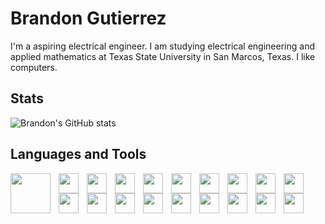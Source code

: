 # Brandon Gutierrez

I'm a aspiring electrical engineer. I am studying electrical engineering and applied mathematics at Texas State University in San Marcos, Texas. I like computers.

## Stats
![Brandon's GitHub stats](https://github-readme-stats.vercel.app/api?username=gutibran&show_icons=true&theme=highcontrast)

## Languages and Tools
<img align="left" src="https://cdn.jsdelivr.net/gh/devicons/devicon@latest/icons/python/python-original.svg" height="64px" width="64px" style="padding-right:10px;" />
<img align="left" src="https://cdn.jsdelivr.net/gh/devicons/devicon@latest/icons/bash/bash-original.svg" height="32px" width="32px" style="padding-right:10px;" />
<img align="left" src="https://cdn.jsdelivr.net/gh/devicons/devicon@latest/icons/powershell/powershell-original.svg" height="32px" width="32px" style="padding-right:10px;" />
<img align="left" src="https://cdn.jsdelivr.net/gh/devicons/devicon@latest/icons/html5/html5-original.svg" height="32px" width="32px" style="padding-right:10px;" />
<img align="left" src="https://cdn.jsdelivr.net/gh/devicons/devicon@latest/icons/markdown/markdown-original.svg" height="32px" width="32px" style="padding-right:10px;" />
<img align="left" src="https://cdn.jsdelivr.net/gh/devicons/devicon@latest/icons/css3/css3-original.svg" height="32px" width="32px" style="padding-right:10px;" />
<img align="left" src="https://cdn.jsdelivr.net/gh/devicons/devicon@latest/icons/javascript/javascript-original.svg" height="32px" width="32px" style="padding-right:10px;" />
<img align="left" src="https://cdn.jsdelivr.net/gh/devicons/devicon@latest/icons/nodejs/nodejs-original-wordmark.svg" height="32px" width="32px" style="padding-right:10px;" />
<img align="left" src="https://cdn.jsdelivr.net/gh/devicons/devicon@latest/icons/postgresql/postgresql-original-wordmark.svg" height="32px" width="32px" style="padding-right:10px;" />          
<img align="left" src="https://cdn.jsdelivr.net/gh/devicons/devicon@latest/icons/neovim/neovim-original.svg" height="32px" width="32px" style="padding-right:10px;" />
<img align="left" src="https://cdn.jsdelivr.net/gh/devicons/devicon@latest/icons/docker/docker-original.svg" height="32px" width="32px" style="padding-right:10px;" />        
<img align="left" src="https://cdn.jsdelivr.net/gh/devicons/devicon@latest/icons/debian/debian-original-wordmark.svg" height="32px" width="32px" style="padding-right:10px;" />
<img align="left" src="https://cdn.jsdelivr.net/gh/devicons/devicon@latest/icons/archlinux/archlinux-original-wordmark.svg" height="32px" width="32px" style="padding-right:10px;" />
<img align="left" src="https://cdn.jsdelivr.net/gh/devicons/devicon@latest/icons/linux/linux-original.svg" height="32px" width="32px" style="padding-right:10px;" />
<img align="left" src="https://cdn.jsdelivr.net/gh/devicons/devicon@latest/icons/nginx/nginx-original.svg" height="32px" width="32px" style="padding-right:10px;" />
<img align="left" src="https://cdn.jsdelivr.net/gh/devicons/devicon@latest/icons/tex/tex-original.svg" height="32px" width="32px" style="padding-right:10px;" />
<img align="left" src="https://cdn.jsdelivr.net/gh/devicons/devicon@latest/icons/git/git-original.svg" height="32px" width="32px" style="padding-right:10px;" />
<img align="left" src="https://cdn.jsdelivr.net/gh/devicons/devicon@latest/icons/cplusplus/cplusplus-original.svg" height="32px" width="32px" style="padding-right:10px;" />
<img align="left" src="https://cdn.jsdelivr.net/gh/devicons/devicon@latest/icons/c/c-original.svg" height="32px" width="32px" style="padding-right:10px;" />
